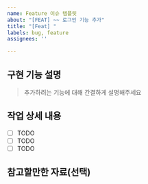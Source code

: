 ```yaml
---
name: Feature 이슈 템플릿
about: "[FEAT] ~~ 로그인 기능 추가"
title: "[Feat] "
labels: bug, feature
assignees: ''

---
```


## 구현 기능 설명
> 추가하려는 기능에 대해 간결하게 설명해주세요

## 작업 상세 내용
- [ ] TODO
- [ ] TODO
- [ ] TODO

## 참고할만한 자료(선택)
